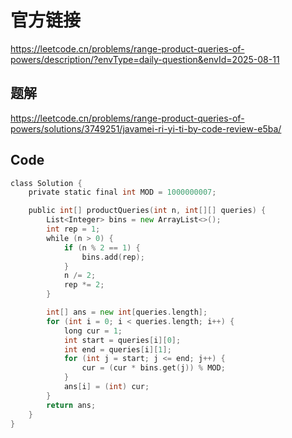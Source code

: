 # 官方链接
https://leetcode.cn/problems/range-product-queries-of-powers/description/?envType=daily-question&envId=2025-08-11

## 题解
https://leetcode.cn/problems/range-product-queries-of-powers/solutions/3749251/javamei-ri-yi-ti-by-code-review-e5ba/

## Code
```go
class Solution {
    private static final int MOD = 1000000007;

    public int[] productQueries(int n, int[][] queries) {
        List<Integer> bins = new ArrayList<>();
        int rep = 1;
        while (n > 0) {
            if (n % 2 == 1) {
                bins.add(rep);
            }
            n /= 2;
            rep *= 2;
        }

        int[] ans = new int[queries.length];
        for (int i = 0; i < queries.length; i++) {
            long cur = 1;
            int start = queries[i][0];
            int end = queries[i][1];
            for (int j = start; j <= end; j++) {
                cur = (cur * bins.get(j)) % MOD;
            }
            ans[i] = (int) cur;
        }
        return ans;
    }
}
```
